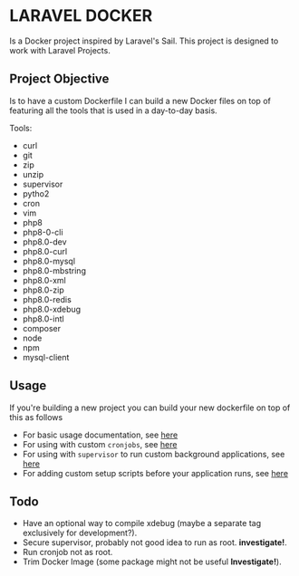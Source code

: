# LARAVEL DOCKER

Is a Docker project inspired by Laravel's Sail. This project is designed to work with Laravel Projects.

## Project Objective
Is to have a custom Dockerfile I can build a new Docker files on top of featuring all the tools that is used in a day-to-day basis.

Tools:
- curl
- git
- zip
- unzip
- supervisor
- pytho2
- cron
- vim
- php8
- php8-0-cli
- php8.0-dev
- php8.0-curl 
- php8.0-mysql
- php8.0-mbstring
- php8.0-xml
- php8.0-zip
- php8.0-redis
- php8.0-xdebug
- php8.0-intl
- composer
- node
- npm
- mysql-client

## Usage
If you're building a new project you can build your new dockerfile on top of this as follows

- For basic usage documentation, see [here](/docs/basic.md)
- For using with custom `cronjobs`, see [here](/docs/cron.md)
- For using with `supervisor` to run custom background applications, see [here](/docs/supervisor.md)
- For adding custom setup scripts before your application runs, see [here](/docs/setup.md)

## Todo
- Have an optional way to compile xdebug (maybe a separate tag exclusively for development?).
- Secure supervisor, probably not good idea to run as root. **investigate!**.
- Run cronjob not as root.
- Trim Docker Image (some package might not be useful **Investigate!**).
